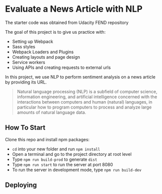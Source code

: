 # Evaluate a News Article with NLP

The starter code was obtained from Udacity FEND repository

The goal of this project is to give us practice with:
- Setting up Webpack
- Sass styles
- Webpack Loaders and Plugins
- Creating layouts and page design
- Service workers
- Using APIs and creating requests to external urls

In this project, we use NLP to perform sentiment analysis on a news article by providing its URL.

> Natural language processing (NLP) is a subfield of computer science, information engineering, and artificial intelligence
concerned with the interactions between computers and human (natural) languages, in particular how to program computers to
process and analyze large amounts of natural language data.


## How To Start

Clone this repo and install npm packages:

- `cd` into your new folder and run `npm install`
- Open a terminal and go to the project directory at root level
- Type `npm run build-prod` to generate `dist` 
- Type `npm run start` to run the server at port 8080
- To run the server in development mode, type `npm run build-dev`

## Deploying

